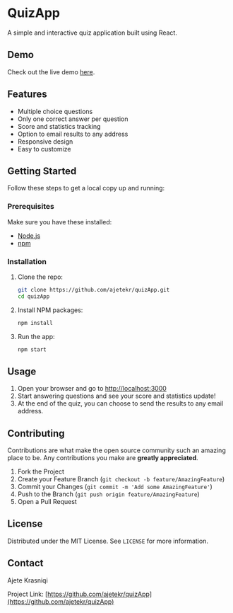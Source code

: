 # QuizApp

A simple and interactive quiz application built using React.

## Demo

Check out the live demo [here](https://ajetekr.github.io/quizApp/).

## Features

- Multiple choice questions
- Only one correct answer per question
- Score and statistics tracking
- Option to email results to any address
- Responsive design
- Easy to customize

## Getting Started

Follow these steps to get a local copy up and running:

### Prerequisites

Make sure you have these installed:

- [Node.js](https://nodejs.org/)
- [npm](https://www.npmjs.com/)

### Installation

1. Clone the repo:
    ```bash
    git clone https://github.com/ajetekr/quizApp.git
    cd quizApp
    ```

2. Install NPM packages:
    ```bash
    npm install
    ```

3. Run the app:
    ```bash
    npm start
    ```

## Usage

1. Open your browser and go to [http://localhost:3000](http://localhost:3000)
2. Start answering questions and see your score and statistics update!
3. At the end of the quiz, you can choose to send the results to any email address.

## Contributing

Contributions are what make the open source community such an amazing place to be. Any contributions you make are **greatly appreciated**.

1. Fork the Project
2. Create your Feature Branch (`git checkout -b feature/AmazingFeature`)
3. Commit your Changes (`git commit -m 'Add some AmazingFeature'`)
4. Push to the Branch (`git push origin feature/AmazingFeature`)
5. Open a Pull Request

## License

Distributed under the MIT License. See `LICENSE` for more information.

## Contact

Ajete Krasniqi

Project Link: [https://github.com/ajetekr/quizApp](https://github.com/ajetekr/quizApp)
